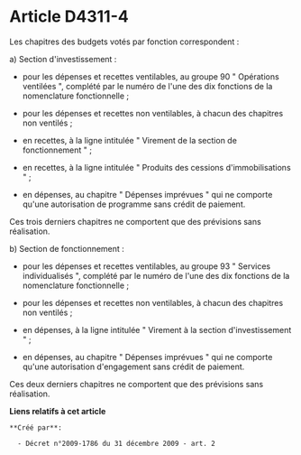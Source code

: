 # Article D4311-4

Les chapitres des budgets votés par fonction correspondent : 

a) Section d'investissement : 

- pour les dépenses et recettes ventilables, au groupe 90 " Opérations ventilées ", complété par le numéro de l'une des dix
fonctions de la nomenclature fonctionnelle ; 

- pour les dépenses et recettes non ventilables, à chacun des chapitres non ventilés ; 

- en recettes, à la ligne intitulée " Virement de la section de fonctionnement " ; 

- en recettes, à la ligne intitulée " Produits des cessions d'immobilisations " ; 

- en dépenses, au chapitre " Dépenses imprévues " qui ne comporte qu'une autorisation de programme sans crédit de paiement. 

Ces trois derniers chapitres ne comportent que des prévisions sans réalisation. 

b) Section de fonctionnement : 

- pour les dépenses et recettes ventilables, au groupe 93 " Services individualisés ", complété par le numéro de l'une des
dix fonctions de la nomenclature fonctionnelle ; 

- pour les dépenses et recettes non ventilables, à chacun des chapitres non ventilés ; 

- en dépenses, à la ligne intitulée " Virement à la section d'investissement " ; 

- en dépenses, au chapitre " Dépenses imprévues " qui ne comporte qu'une autorisation d'engagement sans crédit de paiement. 

Ces deux derniers chapitres ne comportent que des prévisions sans réalisation.

**Liens relatifs à cet article**

	**Créé par**:

	  - Décret n°2009-1786 du 31 décembre 2009 - art. 2
